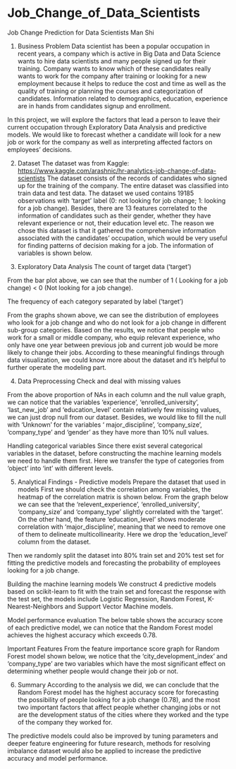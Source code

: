 # Job_Change_of_Data_Scientists
Job Change Prediction for Data Scientists
Man Shi

1. Business Problem
Data scientist has been a popular occupation in recent years, a company which is active in Big Data and Data Science wants to hire data scientists and many people signed up for their training. Company wants to know which of these candidates really wants to work for the company after training or looking for a new employment because it helps to reduce the cost and time as well as the quality of training or planning the courses and categorization of candidates. Information related to demographics, education, experience are in hands from candidates signup and enrollment.

In this project, we will explore the factors that lead a person to leave their current occupation through Exploratory Data Analysis and predictive models. We would like to forecast whether a candidate will look for a new job or work for the company as well as interpreting affected factors on employees’ decisions. 

2. Dataset
The dataset was from Kaggle: https://www.kaggle.com/arashnic/hr-analytics-job-change-of-data-scientists 
The dataset consists of the records of candidates who signed up for the training of the company. The entire dataset was classified into train data and test data. The dataset we used contains 19185 observations with ‘target’ label (0: not looking for job change; 1: looking for a job change). Besides, there are 13 features correlated to the information of candidates such as their gender, whether they have relevant experience or not, their education level etc. The reason we chose this dataset is that it gathered the comprehensive information associated with the candidates’ occupation, which would be very useful for finding patterns of decision making for a job. The information of variables is shown below.



3. Exploratory Data Analysis
The count of target data (‘target’)

From the bar plot above, we can see that the number of 1 ( Looking for a job change) < 0 (Not looking for a job change). 

The frequency of each category separated by label (‘target’)



 
From the graphs shown above, we can see the distribution of employees who look for a job change and who do not look for a job change in different sub-group categories. Based on the results, we notice that people who work for a small or middle company, who equip relevant experience, who only have one year between previous job and current job would be more likely to change their jobs. According to these meaningful findings through data visualization, we could know more about the dataset and it’s helpful to further operate the modeling part.

4. Data Preprocessing
Check and deal with missing values



From the above proportion of NAs in each column and the null value graph, we can notice that the variables ‘experience’, ‘enrolled_university’, ‘last_new_job’ and ‘education_level’ contain relatively few missing values, we can just drop null from our dataset. Besides, we would like to fill the null with ‘Unknown’ for the variables ‘ major_discipline’, ‘company_size’, ‘company_type’ and ‘gender’ as they have more than 10% null values. 

Handling categorical variables
Since there exist several categorical variables in the dataset, before constructing the machine learning models we need to handle them first. Here we transfer the type of categories from ‘object’ into ‘int’ with different levels. 

5. Analytical Findings - Predictive models 
Prepare the dataset that used in models
First we should check the correlation among variables, the heatmap of the correlation matrix is shown below. From the graph below we can see that the ‘relevent_experience’, ‘enrolled_university’, ‘company_size’ and ‘company_type’ slightly correlated with the ‘target’. On the other hand, the feature ‘education_level’ shows moderate correlation with ‘major_discipline’, meaning that we need to remove one of them to delineate multicollinearity. Here we drop the ‘education_level’ column from the dataset.

Then we randomly split the dataset into 80% train set and 20% test set for fitting the predictive models and forecasting the probability of employees looking for a job change.



Building the machine learning models
We construct 4 predictive models based on scikit-learn to fit with the train set and forecast the response with the test set, the models include Logistic Regression, Random Forest, K-Nearest-Neighbors and Support Vector Machine models.

Model performance evaluation
The below table shows the accuracy score of each predictive model, we can notice that the Random Forest model achieves the highest accuracy which exceeds 0.78.

Important Features
From the feature importance score graph for Random Forest model shown below, we notice that the ‘city_development_index’ and ‘company_type’ are two variables which have the most significant effect on determining whether people would change their job or not. 


6. Summary
According to the analysis we did, we can conclude that the Random Forest model has the highest accuracy score for forecasting the possibility of people looking for a job change (0.78), and the most two important factors that affect people whether changing jobs or not are the development status of the cities where they worked and the type of the company they worked for. 

The predictive models could also be improved by tuning parameters and deeper feature engineering for future research, methods for resolving imbalance dataset would also be applied to increase the predictive accuracy and model performance.

